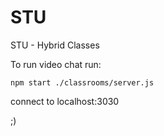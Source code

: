 # STU

STU - Hybrid Classes

To run video chat run:

    npm start ./classrooms/server.js

connect to localhost:3030

;)
